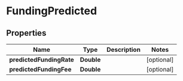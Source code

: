 
# FundingPredicted

## Properties
Name | Type | Description | Notes
------------ | ------------- | ------------- | -------------
**predictedFundingRate** | **Double** |  |  [optional]
**predictedFundingFee** | **Double** |  |  [optional]



